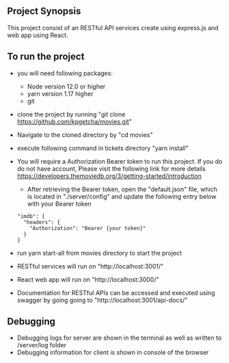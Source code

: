 ## Project Synopsis

This project consist of an RESTful API services create using express.js and web app using React.

## To run the project

- you will need following packages:

  - Node version 12.0 or higher
  - yarn version 1.17 higher
  - git

- clone the project by running "git clone https://github.com/kpgetcha/movies.git"
- Navigate to the cloned directory by "cd movies"
- execute following command in tickets directory "yarn install"
- You will require a Authorization Bearer token to run this project. If you do do not have account, Please visit the following link for more details https://developers.themoviedb.org/3/getting-started/introduction
  - After retrieving the Bearer token, open the "default.json" file, which is located in "./server/config" and update the following entry below with your Bearer token
  ```
  "imdb": {
    "headers": {
      "Authorization": "Bearer {your token}"
    }
  }
  ```
- run yarn start-all from movies directory to start the project
- RESTful services will run on "http://localhost:3001/"
- React web app will run on "http://localhost:3000/"
- Documentation for RESTful APIs can be accessed and executed using swagger by going going to "http://localhost:3001/api-docs/"

## Debugging

- Debugging logs for server are shown in the terminal as well as written to /server/log folder
- Debugging information for client is shown in console of the browser
